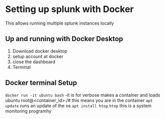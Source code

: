 # Setting up splunk with Docker
This allows running multiple splunk instances locally

## Up and running with Docker Desktop
1. Download docker desktop
2. setup account at docker
3. close the dashboard
4. Terminal

## Docker terminal Setup
`docker run -it ubuntu bash` -it is for verbose
    makes a container and loads ubuntu
    root@<container_id>:/#  this means you are in the container
`apt update` runs an update of the os
`apt install htop`
`htop` this is a system monitoring programhy